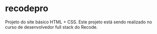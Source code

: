 # recodepro
Projeto do site básico HTML + CSS.
Este projeto está sendo realizado no curso de desenvolvedor full stack do Recode.
